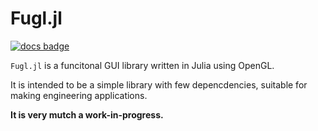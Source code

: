 # Fugl.jl

[![docs badge](https://img.shields.io/badge/docs-latest-blue.svg)](https://erikbuer.github.io/Fugl.jl/dev/)

`Fugl.jl` is a funcitonal GUI library written in Julia using OpenGL.

It is intended to be a simple library with few depencdencies, suitable for making engineering applications.

**It is very mutch a work-in-progress.**
